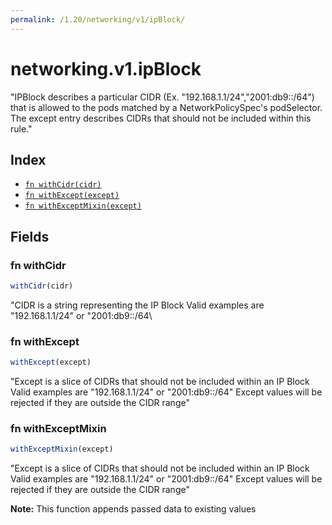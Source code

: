 ```yaml
---
permalink: /1.20/networking/v1/ipBlock/
---
```


# networking.v1.ipBlock

"IPBlock describes a particular CIDR (Ex. \"192.168.1.1/24\",\"2001:db9::/64\") that is allowed to the pods matched by a NetworkPolicySpec's podSelector. The except entry describes CIDRs that should not be included within this rule."

## Index

* [`fn withCidr(cidr)`](#fn-withcidr)
* [`fn withExcept(except)`](#fn-withexcept)
* [`fn withExceptMixin(except)`](#fn-withexceptmixin)

## Fields

### fn withCidr

```ts
withCidr(cidr)
```

"CIDR is a string representing the IP Block Valid examples are \"192.168.1.1/24\" or \"2001:db9::/64\

### fn withExcept

```ts
withExcept(except)
```

"Except is a slice of CIDRs that should not be included within an IP Block Valid examples are \"192.168.1.1/24\" or \"2001:db9::/64\" Except values will be rejected if they are outside the CIDR range"

### fn withExceptMixin

```ts
withExceptMixin(except)
```

"Except is a slice of CIDRs that should not be included within an IP Block Valid examples are \"192.168.1.1/24\" or \"2001:db9::/64\" Except values will be rejected if they are outside the CIDR range"

**Note:** This function appends passed data to existing values